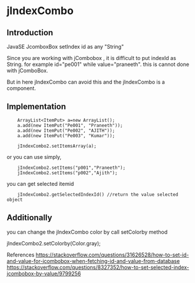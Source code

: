 # jIndexCombo

Introduction
----------------
JavaSE  JcomboxBox setIndex id as any "String"

Since you are working with jCombobox , it is difficult to put indexId as String. for example id="pe001" while value="praneeth". 
this is cannot done with jComboBox.

But in here jIndexCombo can avoid this and the jIndexCombo is a component.

Implementation 
-------------------



        ArrayList<ItemPut> a=new ArrayList();
        a.add(new ItemPut("Pe001", "Praneeth"));
        a.add(new ItemPut("Pe002", "AJITH"));
        a.add(new ItemPut("Pe003", "Kumar"));
       
        jIndexCombo2.setItemsArray(a);
        
or you can use simply,

        jIndexCombo2.setItems("p001","Praneeth");
        jIndexCombo2.setItems("p002","Ajith");

you can get selected itemid

        jIndexCombo2.getSelectedIndexId() //return the value selected object
        
Additionally 
---------------

you can change the jIndexCombo color by call setColorby method

  jIndexCombo2.setColorby(Color.gray);
  
References
https://stackoverflow.com/questions/31626528/how-to-set-id-and-value-for-jcombobox-when-fetching-id-and-value-from-database
https://stackoverflow.com/questions/8327352/how-to-set-selected-index-jcombobox-by-value/9799256
